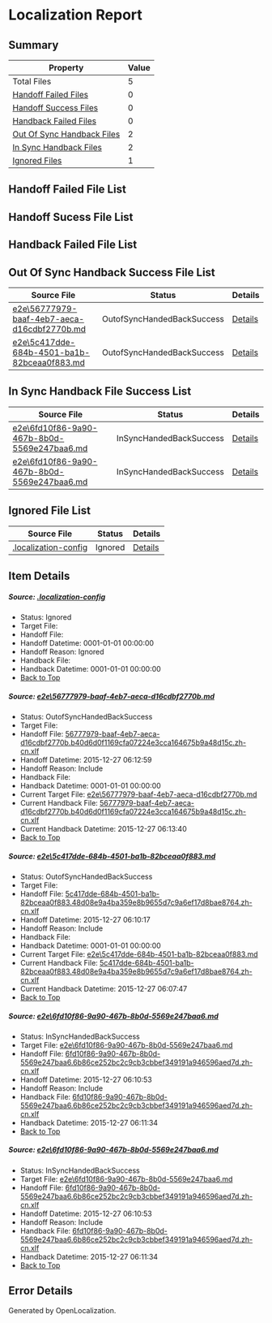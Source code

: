 # <a name='report-top'></a> Localization Report

## Summary
 Property | Value 
 -------- | ----- 
 Total Files | 5
[ Handoff Failed Files ](#handoff-failed-list)| 0
[ Handoff Success Files ](#handoff-success-list)| 0
[ Handback Failed Files ](#handback-failed-list)| 0
[ Out Of Sync Handback Files ](#outofsync-handback-success-list)| 2
[ In Sync Handback Files ](#insync-handback-success-list)| 2
[ Ignored Files ](#ignored-list)| 1

## <a name='handoff-failed-list'></a> Handoff Failed File List

## <a name='handoff-success-list'></a> Handoff Sucess File List

## <a name='handback-failed-list'></a> Handback Failed File List

## <a name='outofsync-handback-success-list'></a> Out Of Sync Handback Success File List
 Source File | Status | Details 
 ----------- | ------ | ------- 
 [e2e\56777979-baaf-4eb7-aeca-d16cdbf2770b.md](https://github.com/OpenLocalizationTest/oltest/blob/0f88194bfe2c1d233db06fc6b24eb513cba57957/e2e/56777979-baaf-4eb7-aeca-d16cdbf2770b.md) | OutofSyncHandedBackSuccess | [Details](#d707441c7ef7e99f2dea936fcba810ca4dcd551f1)
 [e2e\5c417dde-684b-4501-ba1b-82bceaa0f883.md](https://github.com/OpenLocalizationTest/oltest/blob/0c643f101b1486ef954b78e23d1d42eeffd6ae3f/e2e/5c417dde-684b-4501-ba1b-82bceaa0f883.md) | OutofSyncHandedBackSuccess | [Details](#1ef0bff2611dc824efca03a4d75cafd03f71f6962)

## <a name='insync-handback-success-list'></a> In Sync Handback File Success List
 Source File | Status | Details 
 ----------- | ------ | ------- 
 [e2e\6fd10f86-9a90-467b-8b0d-5569e247baa6.md](https://github.com/OpenLocalizationTest/oltest/blob/db140b6d4e865e4dffb8f69d4e3acd23a444e3a5/e2e/6fd10f86-9a90-467b-8b0d-5569e247baa6.md) | InSyncHandedBackSuccess | [Details](#01ac2b86099cf5078a14c16f2e5ff81bb7d767b53)
 [e2e\6fd10f86-9a90-467b-8b0d-5569e247baa6.md](https://github.com/OpenLocalizationTest/oltest/blob/db140b6d4e865e4dffb8f69d4e3acd23a444e3a5/e2e/6fd10f86-9a90-467b-8b0d-5569e247baa6.md) | InSyncHandedBackSuccess | [Details](#01ac2b86099cf5078a14c16f2e5ff81bb7d767b54)

## <a name='ignored-list'></a> Ignored File List
 Source File | Status | Details 
 ----------- | ------ | ------- 
 [.localization-config](https://github.com/OpenLocalizationTest/oltest/blob/0f88194bfe2c1d233db06fc6b24eb513cba57957/.localization-config) | Ignored | [Details](#1b1b1cababca9a843d46cac6cc08988e221902dd0)

## Item Details
##### <a name='1b1b1cababca9a843d46cac6cc08988e221902dd0'></a> Source: [.localization-config](https://github.com/OpenLocalizationTest/oltest/blob/0f88194bfe2c1d233db06fc6b24eb513cba57957/.localization-config)
* Status: Ignored
* Target File: 
* Handoff File: 
* Handoff Datetime: 0001-01-01 00:00:00
* Handoff Reason: Ignored
* Handback File: 
* Handback Datetime: 0001-01-01 00:00:00
* [Back to Top](#report-top)

##### <a name='d707441c7ef7e99f2dea936fcba810ca4dcd551f1'></a> Source: [e2e\56777979-baaf-4eb7-aeca-d16cdbf2770b.md](https://github.com/OpenLocalizationTest/oltest/blob/0f88194bfe2c1d233db06fc6b24eb513cba57957/e2e/56777979-baaf-4eb7-aeca-d16cdbf2770b.md)
* Status: OutofSyncHandedBackSuccess
* Target File: 
* Handoff File: [56777979-baaf-4eb7-aeca-d16cdbf2770b.b40d6d0f1169cfa07224e3cca164675b9a48d15c.zh-cn.xlf](https://github.com/OpenLocalizationTestOrg/olhandoff/blob/42547e502f854dc381e935e6aae83c5a199abbb8/ol-handoff/OpenLocalizationTestOrg/oltest.zh-cn/qimu/56777979-baaf-4eb7-aeca-d16cdbf2770b.b40d6d0f1169cfa07224e3cca164675b9a48d15c.zh-cn.xlf)
* Handoff Datetime: 2015-12-27 06:12:59
* Handoff Reason: Include
* Handback File: 
* Handback Datetime: 0001-01-01 00:00:00
* Current Target File: [e2e\56777979-baaf-4eb7-aeca-d16cdbf2770b.md](https://github.com/OpenLocalizationTestOrg/oltest.zh-cn/blob/6fbc0d2f790b6cd923e689f5e406183801b46b9b/e2e/56777979-baaf-4eb7-aeca-d16cdbf2770b.md)
* Current Handback File: [56777979-baaf-4eb7-aeca-d16cdbf2770b.b40d6d0f1169cfa07224e3cca164675b9a48d15c.zh-cn.xlf](https://github.com/OpenLocalizationTestOrg/olhandback/blob/ec7d182be76715eeee4caa6a5cda464a83c2a185/ol-handback/OpenLocalizationTestOrg/oltest.zh-cn/qimu/56777979-baaf-4eb7-aeca-d16cdbf2770b.b40d6d0f1169cfa07224e3cca164675b9a48d15c.zh-cn.xlf)
* Current Handback Datetime: 2015-12-27 06:13:40
* [Back to Top](#report-top)

##### <a name='1ef0bff2611dc824efca03a4d75cafd03f71f6962'></a> Source: [e2e\5c417dde-684b-4501-ba1b-82bceaa0f883.md](https://github.com/OpenLocalizationTest/oltest/blob/0c643f101b1486ef954b78e23d1d42eeffd6ae3f/e2e/5c417dde-684b-4501-ba1b-82bceaa0f883.md)
* Status: OutofSyncHandedBackSuccess
* Target File: 
* Handoff File: [5c417dde-684b-4501-ba1b-82bceaa0f883.48d08e9a4ba359e8b9655d7c9a6ef17d8bae8764.zh-cn.xlf](https://github.com/OpenLocalizationTestOrg/olhandoff/blob/0764fb373a436541ca02c7e3d2a59c38624c214b/ol-handoff/OpenLocalizationTestOrg/oltest.zh-cn/qimu/5c417dde-684b-4501-ba1b-82bceaa0f883.48d08e9a4ba359e8b9655d7c9a6ef17d8bae8764.zh-cn.xlf)
* Handoff Datetime: 2015-12-27 06:10:17
* Handoff Reason: Include
* Handback File: 
* Handback Datetime: 0001-01-01 00:00:00
* Current Target File: [e2e\5c417dde-684b-4501-ba1b-82bceaa0f883.md](https://github.com/OpenLocalizationTestOrg/oltest.zh-cn/blob/e1b436d057561e153be9b708019142adcf8a5cd6/e2e/5c417dde-684b-4501-ba1b-82bceaa0f883.md)
* Current Handback File: [5c417dde-684b-4501-ba1b-82bceaa0f883.48d08e9a4ba359e8b9655d7c9a6ef17d8bae8764.zh-cn.xlf](https://github.com/OpenLocalizationTestOrg/olhandback/blob/0b3ab689512da17586ce0fe0a6617f0ae26ce336/ol-handback/OpenLocalizationTestOrg/oltest.zh-cn/qimu/5c417dde-684b-4501-ba1b-82bceaa0f883.48d08e9a4ba359e8b9655d7c9a6ef17d8bae8764.zh-cn.xlf)
* Current Handback Datetime: 2015-12-27 06:07:47
* [Back to Top](#report-top)

##### <a name='01ac2b86099cf5078a14c16f2e5ff81bb7d767b53'></a> Source: [e2e\6fd10f86-9a90-467b-8b0d-5569e247baa6.md](https://github.com/OpenLocalizationTest/oltest/blob/db140b6d4e865e4dffb8f69d4e3acd23a444e3a5/e2e/6fd10f86-9a90-467b-8b0d-5569e247baa6.md)
* Status: InSyncHandedBackSuccess
* Target File: [e2e\6fd10f86-9a90-467b-8b0d-5569e247baa6.md](https://github.com/OpenLocalizationTestOrg/oltest.zh-cn/blob/be26d3b5b0d11e8833224f5ae713a2fba4b4174a/e2e/6fd10f86-9a90-467b-8b0d-5569e247baa6.md)
* Handoff File: [6fd10f86-9a90-467b-8b0d-5569e247baa6.6b86ce252bc2c9cb3cbbef349191a946596aed7d.zh-cn.xlf](https://github.com/OpenLocalizationTestOrg/olhandoff/blob/6bc288077616bc0c2b076b77632ccbbaaea4ade7/ol-handoff/OpenLocalizationTestOrg/oltest.zh-cn/qimu/6fd10f86-9a90-467b-8b0d-5569e247baa6.6b86ce252bc2c9cb3cbbef349191a946596aed7d.zh-cn.xlf)
* Handoff Datetime: 2015-12-27 06:10:53
* Handoff Reason: Include
* Handback File: [6fd10f86-9a90-467b-8b0d-5569e247baa6.6b86ce252bc2c9cb3cbbef349191a946596aed7d.zh-cn.xlf](https://github.com/OpenLocalizationTestOrg/olhandback/blob/00618ea0734bd65fac19b42ebcefb5e827c02659/ol-handback/OpenLocalizationTestOrg/oltest.zh-cn/qimu/6fd10f86-9a90-467b-8b0d-5569e247baa6.6b86ce252bc2c9cb3cbbef349191a946596aed7d.zh-cn.xlf)
* Handback Datetime: 2015-12-27 06:11:34
* [Back to Top](#report-top)

##### <a name='01ac2b86099cf5078a14c16f2e5ff81bb7d767b54'></a> Source: [e2e\6fd10f86-9a90-467b-8b0d-5569e247baa6.md](https://github.com/OpenLocalizationTest/oltest/blob/db140b6d4e865e4dffb8f69d4e3acd23a444e3a5/e2e/6fd10f86-9a90-467b-8b0d-5569e247baa6.md)
* Status: InSyncHandedBackSuccess
* Target File: [e2e\6fd10f86-9a90-467b-8b0d-5569e247baa6.md](https://github.com/OpenLocalizationTestOrg/oltest.zh-cn/blob/be26d3b5b0d11e8833224f5ae713a2fba4b4174a/e2e/6fd10f86-9a90-467b-8b0d-5569e247baa6.md)
* Handoff File: [6fd10f86-9a90-467b-8b0d-5569e247baa6.6b86ce252bc2c9cb3cbbef349191a946596aed7d.zh-cn.xlf](https://github.com/OpenLocalizationTestOrg/olhandoff/blob/6bc288077616bc0c2b076b77632ccbbaaea4ade7/ol-handoff/OpenLocalizationTestOrg/oltest.zh-cn/qimu/6fd10f86-9a90-467b-8b0d-5569e247baa6.6b86ce252bc2c9cb3cbbef349191a946596aed7d.zh-cn.xlf)
* Handoff Datetime: 2015-12-27 06:10:53
* Handoff Reason: Include
* Handback File: [6fd10f86-9a90-467b-8b0d-5569e247baa6.6b86ce252bc2c9cb3cbbef349191a946596aed7d.zh-cn.xlf](https://github.com/OpenLocalizationTestOrg/olhandback/blob/00618ea0734bd65fac19b42ebcefb5e827c02659/ol-handback/OpenLocalizationTestOrg/oltest.zh-cn/qimu/6fd10f86-9a90-467b-8b0d-5569e247baa6.6b86ce252bc2c9cb3cbbef349191a946596aed7d.zh-cn.xlf)
* Handback Datetime: 2015-12-27 06:11:34
* [Back to Top](#report-top)


## Error Details

Generated by OpenLocalization.
